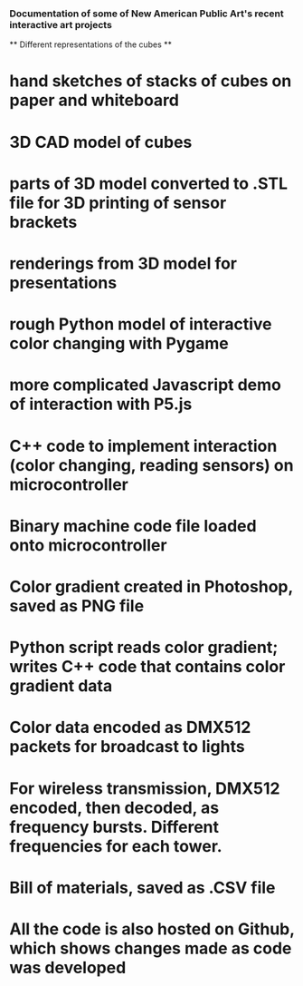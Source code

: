 ### Documentation of some of New American Public Art's recent interactive art projects ###

** Different representations of the cubes **

 # hand sketches of stacks of cubes on paper and whiteboard
 # 3D CAD model of cubes
 # parts of 3D model converted to .STL file for 3D printing of sensor brackets
 # renderings from 3D model for presentations
 # rough Python model of interactive color changing with Pygame
 # more complicated Javascript demo of interaction with P5.js
 # C++ code to implement interaction (color changing, reading sensors) on microcontroller
 # Binary machine code file loaded onto microcontroller
 # Color gradient created in Photoshop, saved as PNG file
 # Python script reads color gradient; writes C++ code that contains color gradient data
 # Color data encoded as DMX512 packets for broadcast to lights
 # For wireless transmission, DMX512 encoded, then decoded, as frequency bursts. Different frequencies for each tower.
 # Bill of materials, saved as .CSV file
 # All the code is also hosted on Github, which shows changes made as code was developed
